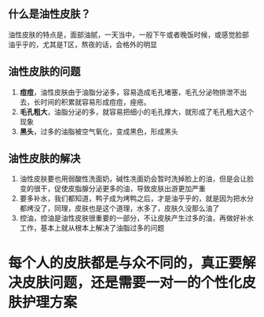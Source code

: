 ## 什么是油性皮肤？

油性皮肤的特点是，面部油腻，一天当中，一般下午或者晚饭时候，或感觉脸部 油乎乎的，尤其是T区，熬夜的话，会格外的明显

## 油性皮肤的问题

1. **痘痘**，油性皮肤由于油脂分泌多，容易造成毛孔堵塞，毛孔分泌物排泄不出去，长时间的积累就容易形成痘痘，痤疮。
2. **毛孔粗大**，油脂分泌的多，就容易把细小的毛孔撑大，就形成了毛孔粗大这个现象
3. **黑头**，过多的油脂被空气氧化，变成黑色，形成黑头

## 油性皮肤的解决

1. 油性皮肤要也用弱酸性洗面奶，碱性冼面奶会暂时洗掉脸上的油，但是会让脸变的很干，促使皮脂腺分泌更多的油，导致皮肤出游更加严重
2. 要多补水，我们都知道，鸭子成为烤鸭之后，才是油乎乎的，就是因为把水分都烤没了，同理，皮肤也是这个道理，水多了，皮肤久没那么油了
3. 控油，控油是油性皮肤很重要的一部分，不让皮肤产生过多的油，再做好补水工作，基本上就从根本上解决了油脂过多的问题

# 每个人的皮肤都是与众不同的，真正要解决皮肤问题，还是需要一对一的个性化皮肤护理方案
